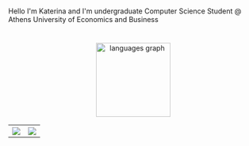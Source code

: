 #
Hello I'm Katerina and I'm undergraduate Computer Science Student @ Athens University of Economics and Business <table style="text-align:center;">
#


<div align="center">
  <img src="https://github-readme-stats.vercel.app/api/top-langs/?username=katerinarf&layout=compact&card_width=320&langs_count=5&theme=dracula&hide_border=false&bg_color=90,1B5E20,4CAF50&title_color=fff&text_color=fff" height="150" alt="languages graph" />
</div>

  <tr>
    <th> <a href="https://www.linkedin.com/in/katerina-arfani-4267402b8/"><img src="https://img.shields.io/badge/LinkedIn-0077B5?style=for-the-badge&logo=linkedin&logoColor=white" /></a>
    </th>
    <th><a href = "https://open.spotify.com/user/katerina.arf?si=a6932377ef1144b8"><img src="https://img.shields.io/badge/Spotify-1ED760?&style=for-the-badge&logo=spotify&logoColor=white" /></a>
    </th>
  </tr>
</table>

